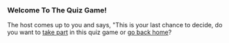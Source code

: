 ### Welcome To The Quiz Game!

The host comes up to you and says, "This is your last chance to decide, do you want to [take part](maze2-first-room.md) in this quiz game or [go back home](maze2-first-room-forced.md)?